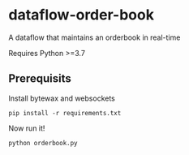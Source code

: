 # dataflow-order-book
A dataflow that maintains an orderbook in real-time

Requires Python >=3.7

## Prerequisits

Install bytewax and websockets

```
pip install -r requirements.txt
```

Now run it!
```
python orderbook.py
```

